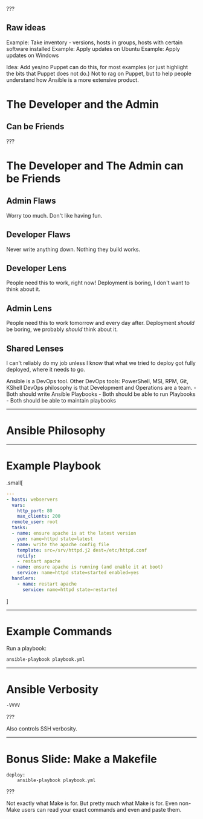 
??? 
## Raw ideas

Example: Take inventory - versions, hosts in groups, hosts with certain software installed
Example: Apply updates on Ubuntu
Example: Apply updates on Windows

Idea: Add yes/no Puppet can do this, for most examples (or just highlight the bits that Puppet does not do.)
    Not to rag on Puppet, but to help people understand how Ansible is a more extensive product.

# The Developer and the Admin
## Can be Friends

???


# The Developer and The Admin can be Friends

## Admin Flaws
Worry too much.
Don't like having fun.

## Developer Flaws
Never write anything down.
Nothing they build works.

## Developer Lens
People need this to work, right now!
Deployment is boring, I don't want to think about it.

## Admin Lens
People need this to work tomorrow and every day after.
Deployment *should* be boring, we probably *should* think about it.

## Shared Lenses
I can't reliably do my job unless I know that what we tried to deploy got fully deployed, where it needs to go.

Ansible is a DevOps tool.
Other DevOps tools: PowerShell, MSI, RPM, Git, KShell
DevOps philosophy is that Development and Operations are a team.
    - Both should write Ansible Playbooks
    - Both should be able to run Playbooks
    - Both should be able to maintain playbooks

---

# Ansible Philosophy

---

# Example Playbook
.small[
```YAML
---
- hosts: webservers
  vars:
    http_port: 80
    max_clients: 200
  remote_user: root
  tasks:
  - name: ensure apache is at the latest version
    yum: name=httpd state=latest
  - name: write the apache config file
    template: src=/srv/httpd.j2 dest=/etc/httpd.conf
    notify:
    - restart apache
  - name: ensure apache is running (and enable it at boot)
    service: name=httpd state=started enabled=yes
  handlers:
    - name: restart apache
      service: name=httpd state=restarted
```
]

---

# Example Commands

Run a playbook:
```BASH
ansible-playbook playbook.yml
```

---

# Ansible Verbosity

```BASH
-VVVV
```

???

Also controls SSH verbosity.

---

# Bonus Slide: Make a Makefile

```Make
deploy:
    ansible-playbook playbook.yml

```

???

Not exactly what Make is for.
But pretty much what Make is for.
Even non-Make users can read your exact commands and even and paste them.

